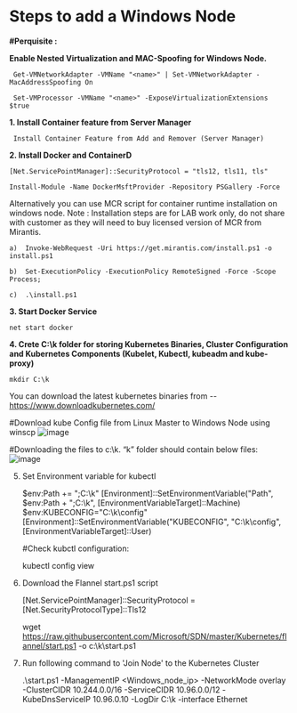 # Steps to add a Windows Node 

**#Perquisite :**

**Enable Nested Virtualization and MAC-Spoofing for Windows Node.**

     Get-VMNetworkAdapter -VMName "<name>" | Set-VMNetworkAdapter -MacAddressSpoofing On

     Set-VMProcessor -VMName "<name>" -ExposeVirtualizationExtensions $true
  
  
**1.  Install Container feature from Server Manager**
  
     Install Container Feature from Add and Remover (Server Manager)
  
**2. Install Docker and ContainerD**

    [Net.ServicePointManager]::SecurityProtocol = "tls12, tls11, tls"
   
    Install-Module -Name DockerMsftProvider -Repository PSGallery -Force

Alternatively you can use MCR script for container runtime installation on windows node.
Note : Installation steps are for LAB work only, do not share with customer as they will need to buy licensed version of MCR from Mirantis.

    a)	Invoke-WebRequest -Uri https://get.mirantis.com/install.ps1 -o install.ps1
    
    b)	Set-ExecutionPolicy -ExecutionPolicy RemoteSigned -Force -Scope Process;
    
    c)	.\install.ps1

**3. Start Docker Service**
  
    net start docker
  
**4. Crete C:\k folder for storing Kubernetes Binaries, Cluster Configuration and Kubernetes Components (Kubelet, Kubectl, kubeadm and kube-proxy)**

    mkdir C:\k

You can download the latest kubernetes binaries from -- https://www.downloadkubernetes.com/
  
  #Download kube Config file from Linux Master to Windows Node using winscp
  ![image](https://user-images.githubusercontent.com/71546848/220454758-332bdc1b-e0c9-4560-8aef-ece78985d78a.png)

  #Downloading the files to c:\k. “k” folder should contain below files:
  ![image](https://user-images.githubusercontent.com/71546848/220454885-0830c8f0-57ae-4249-9d1b-af504eb84ec0.png)

5. Set Environment variable for kubectl
 
  
     $env:Path += ";C:\k"
     [Environment]::SetEnvironmentVariable("Path", $env:Path + ";C:\k", 
     [EnvironmentVariableTarget]::Machine)
     $env:KUBECONFIG="C:\k\config"
     [Environment]::SetEnvironmentVariable("KUBECONFIG", "C:\k\config", 
     [EnvironmentVariableTarget]::User)

   #Check kubctl configuration:
 
     kubectl config view

6. Download the Flannel start.ps1 script

    [Net.ServicePointManager]::SecurityProtocol = [Net.SecurityProtocolType]::Tls12
   
    wget https://raw.githubusercontent.com/Microsoft/SDN/master/Kubernetes/flannel/start.ps1 -o c:\k\start.ps1
  
8. Run following command to 'Join Node' to the Kubernetes Cluster

    .\start.ps1 -ManagementIP <Windows_node_ip> -NetworkMode overlay -ClusterCIDR 10.244.0.0/16 -ServiceCIDR 10.96.0.0/12 -KubeDnsServiceIP 10.96.0.10 -LogDir C:\k -interface Ethernet
